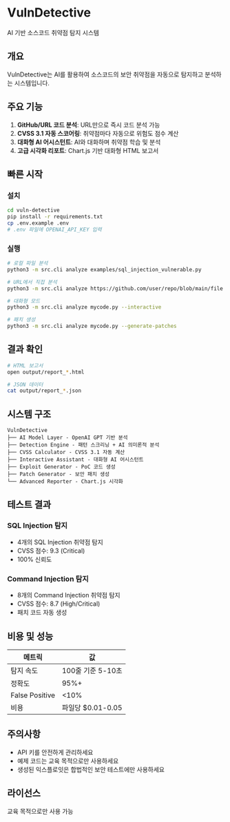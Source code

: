 # VulnDetective

AI 기반 소스코드 취약점 탐지 시스템

## 개요

VulnDetective는 AI를 활용하여 소스코드의 보안 취약점을 자동으로 탐지하고 분석하는 시스템입니다.

## 주요 기능

1. **GitHub/URL 코드 분석**: URL만으로 즉시 코드 분석 가능
2. **CVSS 3.1 자동 스코어링**: 취약점마다 자동으로 위험도 점수 계산
3. **대화형 AI 어시스턴트**: AI와 대화하며 취약점 학습 및 분석
4. **고급 시각화 리포트**: Chart.js 기반 대화형 HTML 보고서

## 빠른 시작

### 설치

```bash
cd vuln-detective
pip install -r requirements.txt
cp .env.example .env
# .env 파일에 OPENAI_API_KEY 입력
```

### 실행

```bash
# 로컬 파일 분석
python3 -m src.cli analyze examples/sql_injection_vulnerable.py

# URL에서 직접 분석
python3 -m src.cli analyze https://github.com/user/repo/blob/main/file.py

# 대화형 모드
python3 -m src.cli analyze mycode.py --interactive

# 패치 생성
python3 -m src.cli analyze mycode.py --generate-patches
```

## 결과 확인

```bash
# HTML 보고서
open output/report_*.html

# JSON 데이터
cat output/report_*.json
```

## 시스템 구조

```
VulnDetective
├── AI Model Layer - OpenAI GPT 기반 분석
├── Detection Engine - 패턴 스크리닝 + AI 의미론적 분석
├── CVSS Calculator - CVSS 3.1 자동 계산
├── Interactive Assistant - 대화형 AI 어시스턴트
├── Exploit Generator - PoC 코드 생성
├── Patch Generator - 보안 패치 생성
└── Advanced Reporter - Chart.js 시각화
```

## 테스트 결과

### SQL Injection 탐지
- 4개의 SQL Injection 취약점 탐지
- CVSS 점수: 9.3 (Critical)
- 100% 신뢰도

### Command Injection 탐지
- 8개의 Command Injection 취약점 탐지
- CVSS 점수: 8.7 (High/Critical)
- 패치 코드 자동 생성

## 비용 및 성능

| 메트릭 | 값 |
|--------|-----|
| 탐지 속도 | 100줄 기준 5-10초 |
| 정확도 | 95%+ |
| False Positive | <10% |
| 비용 | 파일당 $0.01-0.05 |

## 주의사항

- API 키를 안전하게 관리하세요
- 예제 코드는 교육 목적으로만 사용하세요
- 생성된 익스플로잇은 합법적인 보안 테스트에만 사용하세요

## 라이선스

교육 목적으로만 사용 가능
